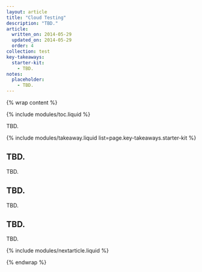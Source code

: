 ```yaml
---
layout: article
title: "Cloud Testing"
description: "TBD."
article:
  written_on: 2014-05-29
  updated_on: 2014-05-29
  order: 4
collection: test
key-takeaways:
  starter-kit:
    - TBD.
notes:
  placeholder:
    - TBD.
---
```

{% wrap content %}

{% include modules/toc.liquid %}

TBD.

{% include modules/takeaway.liquid list=page.key-takeaways.starter-kit %}

## TBD.

TBD.

## TBD.

TBD.

## TBD.

TBD.

{% include modules/nextarticle.liquid %}

{% endwrap %}

